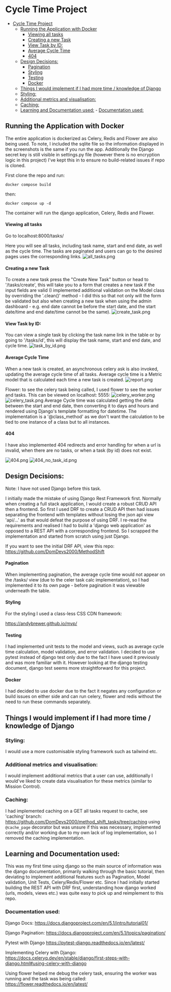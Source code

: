 # Cycle Time Project

<!--toc:start-->

- [Cycle Time Project](#cycle-time-project)
  - [Running the Application with Docker](#running-the-application-with-docker)
    - [Viewing all tasks](#viewing-all-tasks)
    - [Creating a new Task](#creating-a-new-task)
    - [View Task by ID:](#view-task-by-id)
    - [Average Cycle Time](#average-cycle-time)
    - [404](#404)
  - [Design Decisions:](#design-decisions)
    - [Pagination](#pagination)
    - [Styling](#styling)
    - [Testing](#testing)
    - [Docker](#docker)
  - [Things I would implement if I had more time / knowledge of Django](#things-i-would-implement-if-i-had-more-time-knowledge-of-django)
  - [Styling:](#styling)
  - [Additional metrics and visualisation:](#additional-metrics-and-visualisation)
  - [Caching:](#caching)
  - [Learning and Documentation used:](#learning-and-documentation-used) - [Documentation used:](#documentation-used)
  <!--toc:end-->

## Running the Application with Docker

The entire application is dockerized as Celery, Redis and Flower are also being used. To note, I included the sqlite file so the information displayed in the screenshots is the same if you run the app. Additionally the Django secret key is still visible in settings.py file (however there is no encryption logic in this project) I've kept this in to ensure no build-related issues if repo is cloned.

First clone the repo and run:

```
docker compose build
```

then:

```
docker compose up -d
```

The container will run the django application, Celery, Redis and Flower.

#### Viewing all tasks

Go to localhost:8000/tasks/

Here you will see all tasks, including task name, start and end date, as well as the cycle time. The tasks are
paginated and users can go to the desired pages uses the corresponding links.
![all_tasks.png](screenshots/all_tasks.png)

#### Creating a new Task

To create a new task press the "Create New Task" button or head to '/tasks/create', this will take you to a form that
creates a new task if the input fields are valid (I implemented additional validation on the Model class by overriding
the '.clean()' method - I did this so that not only will the form be validated but also when creating a new task when
using the admin dashboard - e.g. end date cannot be before the start date, and the start date/time and end date/time
cannot be the same).
![create_task.png](screenshots/create_task.png)

#### View Task by ID:

You can view a single task by clicking the task name link in the table or by going to '/tasks/id', this will display the
task name, start and end date, and cycle time.
![task_by_id.png](screenshots/task_by_id.png)

#### Average Cycle Time

When a new task is created, an asynchronous celery ask is also invoked, updating the average cycle time of all tasks.
Average cycle time is a Metric model that is calculated each time a new task is created.
![report.png](screenshots/report.png)

Flower: to see the celery task being called, I used flower to see the worker and tasks. This can be viewed on localhost:
5555:
![celery_worker.png](screenshots/celery_worker.png)
![celery_task.png](screenshots/celery_task.png)
Average Cycle time was calculated getting the delta between the start and end date, then converting it to days and hours
and rendered using Django's template formatting for datetime. The implementation is a '@class_method' as we don't want the
calculation to be tied to one instance of a class but to all instances.

#### 404

I have also implemented 404 redirects and error handling for when a url is invalid, when there are no tasks, or when a
task (by id) does not exist.

![404.png](screenshots/404.png)
![404_no_task_id.png](screenshots/404_no_task_id.png)

## Design Decisions:

Note:
I have not used Django before this task.

I initially made the mistake of using Django Rest Framework first. Normally when creating a full stack application, I would create a robust CRUD API then a frontend.
So first I used DRF to create a CRUD API then had issues separating the frontend with templates without losing the json api view 'api/...' as that would defeat the purpose of using DRF. I re-read the requirements
and realised I had to build a 'django web application' as opposed to a REST API with a corresponding frontend. So I scrapped the implementation and started from scratch using just Django.

If you want to see the initial DRF API, view this repo:
https://github.com/DomDevs2000/MethodShift

#### Pagination

When implementing pagination, the average cycle time would not appear on the /tasks/ view (due to the celer task calc
implementation), so I had implemented it to its own page - before pagination it was viewable underneath the table.

#### Styling

For the styling I used a class-less CSS CDN framework:

https://andybrewer.github.io/mvp/

#### Testing

I had implemented unit tests to the model and views, such as average cycle time calculation, model validation, and error validation.
I decided to use pytest instead of django test only due to the fact I have used it previously and was more familiar with
it. However looking at the django testing document, django test seems more straightforward for this project.

#### Docker

I had decided to use docker due to the fact it negates any configuration or build issues on either side and can run
celery, flower and redis without the need to run these commands separately.

## Things I would implement if I had more time / knowledge of Django

### Styling:

I would use a more customisable styling framework such as tailwind etc.

### Additional metrics and visualisation:

I would implement additional metrics that a user can use, additionally I would've liked to create data visualisation for
these metrics (similar to Mission Control).

### Caching:

I had implemented caching on a GET all tasks request to cache, see 'caching'
branch: https://github.com/DomDevs2000/method_shift_tasks/tree/caching
using ` @cache_page` decorator but was unsure if this was necessary, implemented correctly and/or working due to my own
lack of log implementation, so I removed the caching implementation.

## Learning and Documentation used:

This was my first time using django so the main source of information was the django documentation, primarily walking
through the basic tutorial, then deviating to implement additional features such as Pagination, Model validation, Unit
Tests, Celery/Redis/Flower etc.
Since I had initially started building the REST API with DRF first, understanding how django worked (urls, models, views
etc.) was quite easy to pick up and reimplement to this repo.

### Documentation used:

Django Docs:
https://docs.djangoproject.com/en/5.1/intro/tutorial01/

Django Pagination:
https://docs.djangoproject.com/en/5.1/topics/pagination/

Pytest with Django
https://pytest-django.readthedocs.io/en/latest/

Implementing Celery with Django:
https://docs.celeryq.dev/en/stable/django/first-steps-with-django.html#using-celery-with-django

Using flower helped me debug the celery task, ensuring the worker was running and the task was being called:
https://flower.readthedocs.io/en/latest/

